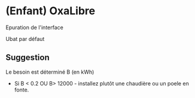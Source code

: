 # (Enfant) OxaLibre

Epuration de l'interface

Ubat par défaut

## Suggestion

Le besoin est déterminé B (en kWh)

* Si B < 0.2 OU  B> 12000 - installez plutôt une chaudière ou un poele en fonte.
